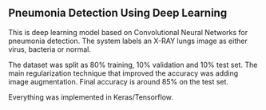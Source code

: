 ## Pneumonia Detection Using Deep Learning

This is deep learning model based on Convolutional Neural Networks for pneumonia detection.
The system labels an X-RAY lungs image as either virus, bacteria or normal.

The dataset was split as 80% training, 10% validation and 10% test set.
The main regularization technique that improved the accuracy was adding image augmentation.
Final accuracy is around 85% on the test set.

Everything was implemented in Keras/Tensorflow.
